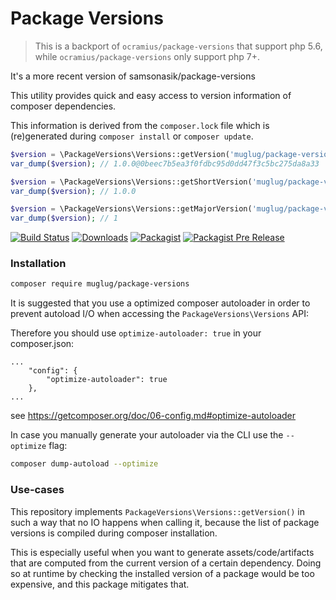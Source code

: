 # Package Versions

> This is a backport of `ocramius/package-versions` that support php 5.6, while `ocramius/package-versions` only support php 7+.
> 
It's a more recent version of samsonasik/package-versions

This utility provides quick and easy access to version information of composer dependencies.

This information is derived from the ```composer.lock``` file which is (re)generated during ```composer install``` or ```composer update```.

```php
$version = \PackageVersions\Versions::getVersion('muglug/package-versions');
var_dump($version); // 1.0.0@0beec7b5ea3f0fdbc95d0dd47f3c5bc275da8a33

$version = \PackageVersions\Versions::getShortVersion('muglug/package-versions');
var_dump($version); // 1.0.0

$version = \PackageVersions\Versions::getMajorVersion('muglug/package-versions');
var_dump($version); // 1
```

[![Build Status](https://travis-ci.org/muglug/PackageVersions.svg?branch=master)](https://travis-ci.org/muglug/PackageVersions)
[![Downloads](https://img.shields.io/packagist/dt/muglug/package-versions.svg)](https://packagist.org/packages/muglug/package-versions)
[![Packagist](https://img.shields.io/packagist/v/muglug/package-versions.svg)](https://packagist.org/packages/muglug/package-versions)
[![Packagist Pre Release](https://img.shields.io/packagist/vpre/muglug/package-versions.svg)](https://packagist.org/packages/muglug/package-versions)

### Installation

```sh
composer require muglug/package-versions
```

It is suggested that you use a optimized composer autoloader in order to prevent
autoload I/O when accessing the `PackageVersions\Versions` API:

Therefore you should use `optimize-autoloader: true` in your composer.json:
```
...
    "config": {
        "optimize-autoloader": true
    },
...
```
see https://getcomposer.org/doc/06-config.md#optimize-autoloader

In case you manually generate your autoloader via the CLI use the `--optimize` flag:

```sh
composer dump-autoload --optimize
```

### Use-cases

This repository implements `PackageVersions\Versions::getVersion()` in such a way that no IO
happens when calling it, because the list of package versions is compiled during composer
installation.

This is especially useful when you want to generate assets/code/artifacts that are computed from
the current version of a certain dependency. Doing so at runtime by checking the installed
version of a package would be too expensive, and this package mitigates that.


